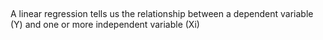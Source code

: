##
A linear regression tells us the relationship between a dependent variable (Y) and one or more 
independent variable (Xi)
